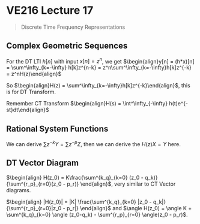 # VE216 Lecture 17

>   Discrete Time Frequency Representations

## Complex Geometric Sequences

For the DT LTI $h[n]$ with input $x[n] = z^n$, we get $\begin{align}y[n] = (h*x)[n] = \sum^\infty_{k=-\infty} h[k]z^{n-k} = z^n\sum^\infty_{k=-\infty}h[k]z^{-k} = z^nH(z)\end{align}$

So $\begin{align}H(z) = \sum^\infty_{k=-\infty}h[k]z^{-k}\end{align}$, this is for DT Transform.

Remember CT Transform $\begin{align}H(s) = \int^\infty_{-\infty} h(t)e^{-st}dt\end{align}$

## Rational System Functions

We can derive $\sum z^{-k} Y = \sum z^{-p} Z$, then we can derive the $H(z) X = Y$ here.

## DT Vector Diagram

$\begin{align} H(z_0) = K\frac{\sum^{k_q}_{k=0} (z_0 - q_k)}{\sum^{r_p}_{r=0}(z_0 - p_r)} \end{align}$, very similar to CT Vector diagrams.

$\begin{align} |H(z_0)| = |K| \frac{\sum^{k_q}_{k=0} |z_0 - q_k|}{\sum^{r_p}_{r=0}|z_0 - p_r|}  \end{align}$ and $\angle H(z_0) = \angle K + \sum^{k_q}_{k=0} \angle (z_0-q_k) -  \sum^{r_p}_{r=0} \angle(z_0 - p_r)$.